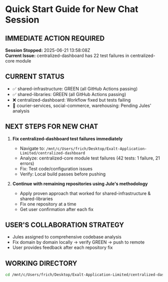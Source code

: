 # Quick Start Guide for New Chat Session

## IMMEDIATE ACTION REQUIRED
**Session Stopped:** 2025-06-21 13:58:08Z  
**Current Issue:** centralized-dashboard has 22 test failures in centralized-core module

## CURRENT STATUS
- ✅ shared-infrastructure: GREEN (all GitHub Actions passing)
- ✅ shared-libraries: GREEN (all GitHub Actions passing)  
- ❌ centralized-dashboard: Workflow fixed but tests failing
- 🔄 courier-services, social-commerce, warehousing: Pending Jules' analysis

## NEXT STEPS FOR NEW CHAT
1. **Fix centralized-dashboard test failures immediately**
   - Navigate to: `/mnt/c/Users/frich/Desktop/Exalt-Application-Limited/centralized-dashboard`
   - Analyze: centralized-core module test failures (42 tests: 1 failure, 21 errors)
   - Fix: Test code/configuration issues
   - Verify: Local build passes before pushing

2. **Continue with remaining repositories using Jule's methodology**
   - Apply proven approach that worked for shared-infrastructure & shared-libraries
   - Fix one repository at a time
   - Get user confirmation after each fix

## USER'S COLLABORATION STRATEGY
- Jules assigned to comprehensive codebase analysis
- Fix domain by domain locally → verify GREEN → push to remote
- User provides feedback after each repository fix

## WORKING DIRECTORY
```bash
cd /mnt/c/Users/frich/Desktop/Exalt-Application-Limited/centralized-dashboard
```